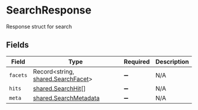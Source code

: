 # SearchResponse

Response struct for search


## Fields

| Field                                                                           | Type                                                                            | Required                                                                        | Description                                                                     |
| ------------------------------------------------------------------------------- | ------------------------------------------------------------------------------- | ------------------------------------------------------------------------------- | ------------------------------------------------------------------------------- |
| `facets`                                                                        | Record<string, [shared.SearchFacet](../../../sdk/models/shared/searchfacet.md)> | :heavy_minus_sign:                                                              | N/A                                                                             |
| `hits`                                                                          | [shared.SearchHit](../../../sdk/models/shared/searchhit.md)[]                   | :heavy_minus_sign:                                                              | N/A                                                                             |
| `meta`                                                                          | [shared.SearchMetadata](../../../sdk/models/shared/searchmetadata.md)           | :heavy_minus_sign:                                                              | N/A                                                                             |